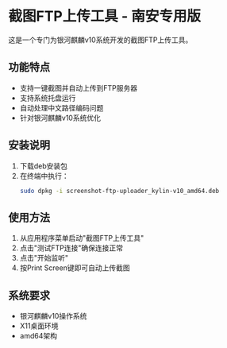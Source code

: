 # 截图FTP上传工具 - 南安专用版

这是一个专门为银河麒麟v10系统开发的截图FTP上传工具。

## 功能特点

- 支持一键截图并自动上传到FTP服务器
- 支持系统托盘运行
- 自动处理中文路径编码问题
- 针对银河麒麟v10系统优化

## 安装说明

1. 下载deb安装包
2. 在终端中执行：
   ```bash
   sudo dpkg -i screenshot-ftp-uploader_kylin-v10_amd64.deb
   ```

## 使用方法

1. 从应用程序菜单启动"截图FTP上传工具"
2. 点击"测试FTP连接"确保连接正常
3. 点击"开始监听"
4. 按Print Screen键即可自动上传截图

## 系统要求

- 银河麒麟v10操作系统
- X11桌面环境
- amd64架构 
